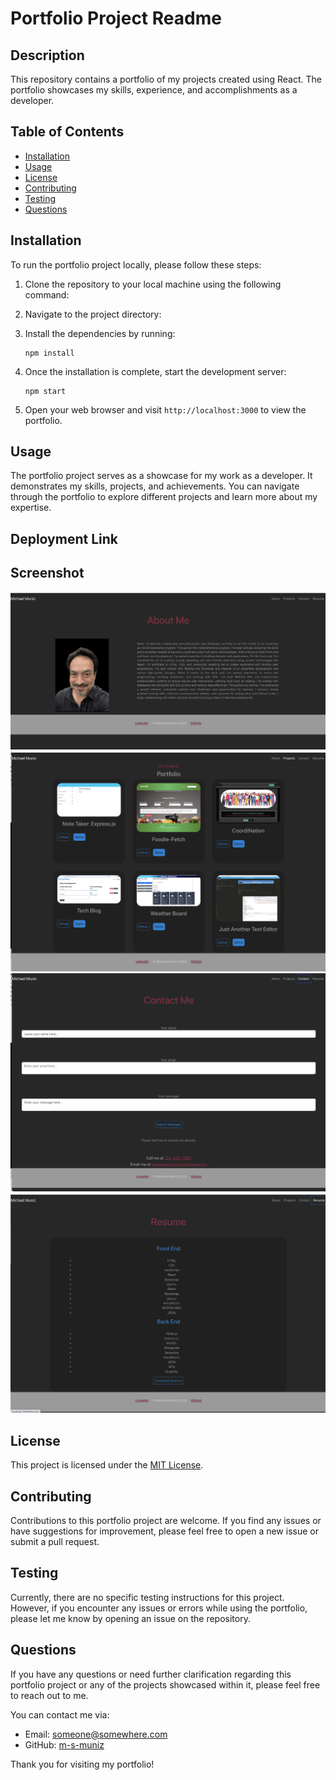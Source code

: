# Portfolio Project Readme

## Description

This repository contains a portfolio of my projects created using React. The portfolio showcases my skills, experience, and accomplishments as a developer.

## Table of Contents

* [Installation](#installation)
* [Usage](#usage)
* [License](#license)
* [Contributing](#contributing)
* [Testing](#testing)
* [Questions](#questions)

## Installation

To run the portfolio project locally, please follow these steps:

1. Clone the repository to your local machine using the following command:
2. Navigate to the project directory:
3. Install the dependencies by running:

   ```
   npm install
   ```

4. Once the installation is complete, start the development server:

   ```
   npm start
   ```

5. Open your web browser and visit `http://localhost:3000` to view the portfolio.

## Usage

The portfolio project serves as a showcase for my work as a developer. It demonstrates my skills, projects, and achievements. You can navigate through the portfolio to explore different projects and learn more about my expertise.

## Deployment Link


## Screenshot
![Alt text](<src/assets/images/React Portfolio screenshot1.png>)
![Alt text](<src/assets/images/React Portfolio screenshot2.png>)
![Alt text](<src/assets/images/React Portfolio screenshot3.png>)
![Alt text](<src/assets/images/React Portfolio screenshot4.png>)

## License

This project is licensed under the [MIT License](LICENSE).

## Contributing

Contributions to this portfolio project are welcome. If you find any issues or have suggestions for improvement, please feel free to open a new issue or submit a pull request.

## Testing

Currently, there are no specific testing instructions for this project. However, if you encounter any issues or errors while using the portfolio, please let me know by opening an issue on the repository.

## Questions

If you have any questions or need further clarification regarding this portfolio project or any of the projects showcased within it, please feel free to reach out to me.

You can contact me via:

* Email: [someone@somewhere.com](mailto:someone@somewhere.com)
* GitHub: [m-s-muniz](https://github.com/m-s-muniz/)

Thank you for visiting my portfolio!